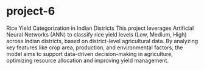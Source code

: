 # project-6
Rice Yield Categorization in Indian Districts
This project leverages Artificial Neural Networks (ANN) to classify rice yield levels (Low, Medium, High) across Indian districts, based on district-level agricultural data. By analyzing key features like crop area, production, and environmental factors, the model aims to support data-driven decision-making in agriculture, optimizing resource allocation and improving yield management.
